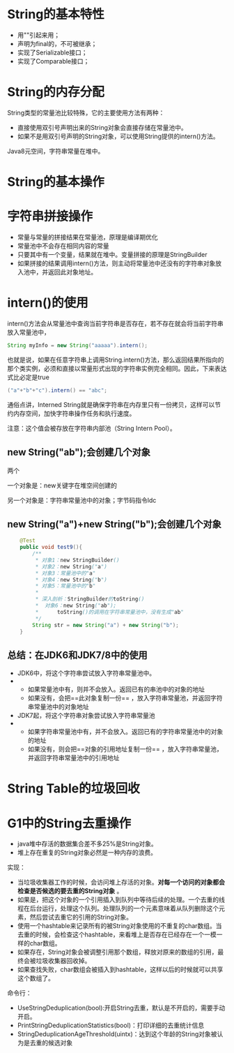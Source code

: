 # String的基本特性

- 用""引起来用；
- 声明为final的，不可被继承；
- 实现了Serializable接口；
- 实现了Comparable接口；

# String的内存分配

String类型的常量池比较特殊，它的主要使用方法有两种：

- 直接使用双引号声明出来的String对象会直接存储在常量池中。
- 如果不是用双引号声明的String对象，可以使用String提供的intern()方法。

Java8元空间，字符串常量在堆中。

# String的基本操作



# 字符串拼接操作

- 常量与常量的拼接结果在常量池，原理是编译期优化
- 常量池中不会存在相同内容的常量
- 只要其中有一个变量，结果就在堆中。变量拼接的原理是StringBuilder
- 如果拼接的结果调用intern()方法，则主动将常量池中还没有的字符串对象放入池中，并返回此对象地址。

# intern()的使用

intern()方法会从常量池中查询当前字符串是否存在，若不存在就会将当前字符串放入常量池中，

```java
String myInfo = new String("aaaaa").intern();
```

也就是说，如果在任意字符串上调用String.intern()方法，那么返回结果所指向的那个类实例，必须和直接以常量形式出现的字符串实例完全相同。因此，下来表达式比必定是true

```java
("a"+"b"+"c").intern() == "abc";
```

通俗点讲，Interned String就是确保字符串在内存里只有一份拷贝，这样可以节约内存空间，加快字符串操作任务和执行速度。

注意：这个值会被存放在字符串内部池（String Intern Pool）。



## new String("ab");会创建几个对象

两个

一个对象是：new关键字在堆空间创建的

另一个对象是：字符串常量池中的对象；字节码指令ldc

## new String("a")+new String("b");会创建几个对象

```java
    @Test
    public void test9(){
        /**
         * 对象1：new StringBuilder()
         * 对象2：new String("a")
         * 对象3：常量池中的"a"
         * 对象4：new String("b")
         * 对象5：常量池中的"b"
         * 
         * 深入剖析：StringBuilder的toString()
         *  对象6：new String("ab");
         *      toString()的调用在字符串常量池中，没有生成"ab"
         */
        String str = new String("a") + new String("b");
    }
```



## 总结：在JDK6和JDK7/8中的使用

- JDK6中，将这个字符串尝试放入字符串常量池中。
- - 如果常量池中有，则并不会放入。返回已有的串池中的对象的地址
  - 如果没有，会把==此对象复制一份== ，放入字符串常量池，并返回字符串常量池中的对象地址
- JDK7起，将这个字符串对象尝试放入字符串常量池
- - 如果字符串常量池中有，并不会放入。返回已有的字符串常量池中的对象的地址
  - 如果没有，则会把==对象的引用地址复制一份== ，放入字符串常量池，并返回字符串常量池中的引用地址

# String Table的垃圾回收



# G1中的String去重操作

- java堆中存活的数据集合差不多25%是String对象。
- 堆上存在重复的String对象必然是一种内存的浪费。

实现：

- 当垃圾收集器工作的时候，会访问堆上存活的对象。**对每一个访问的对象都会检查是否候选的要去重的String对象** 。
- 如果是，把这个对象的一个引用插入到队列中等待后续的处理。一个去重的线程在后台运行，处理这个队列。处理队列的一个元素意味着从队列删除这个元素，然后尝试去重它的引用的String对象。
- 使用一个hashtable来记录所有的被String对象使用的不重复的char数组。当去重的时候，会检查这个hashtable，来看堆上是否存在已经存在一个一模一样的char数组。
- 如果存在，String对象会被调整引用那个数组，释放对原来的数组的引用，最终会被垃圾收集器回收掉。
- 如果查找失败，char数组会被插入到hashtable，这样以后的时候就可以共享这个数组了。



命令行：

- UseStringDeduplication(bool):开启String去重，默认是不开启的，需要手动开启。
- PrintStringDeduplicationStatistics(bool)：打印详细的去重统计信息
- StringDeduplicationAgeThreshold(uintx)：达到这个年龄的String对象被认为是去重的候选对象